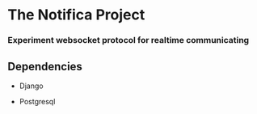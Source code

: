 # The Notifica Project

### Experiment websocket protocol for realtime communicating

## Dependencies

* Django

* Postgresql

